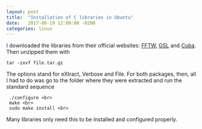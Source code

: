 ```yaml
---
layout: post
title:  "Installation of C libraries in Ubuntu"
date:   2017-06-19 12:00:00 -0200
categories: linux
---
```


I downloaded the libraries from their official websites:
<a href="http://www.fftw.org/download.html">FFTW</a>,
<a href="https://www.gnu.org/software/gsl/">GSL</a> and
<a href="http://www.feynarts.de/cuba/">Cuba</a>.
Then unzipped them with

    tar -zxvf file.tar.gz

The options stand for eXtract, Verbose and File.
For both packages, then, all I had to do was go to the
folder where they were extracted and run the standard sequence

```
 ./configure <br>
 make <br>
 sudo make install <br>
```

Many libraries only need this to be installed and configured properly.
